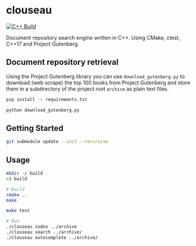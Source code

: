 # clouseau

[![C++ Build](https://github.com/Darragh-Grealish/clouseau/actions/workflows/build.yml/badge.svg)](https://github.com/Darragh-Grealish/clouseau/actions/workflows/build.yml)

Document repository search engine written in C++.
Using CMake, ctest, C++17 and Project Gutenberg.

## Document repository retrieval

Using the Project Gutenberg library you can use `download_gutenberg.py` to download (web scrape) the top 100 books from Project Gutenberg and store them in a subdirectory of the project root `archive` as plain text files.

```bash
pip install -r requirements.txt

python download_gutenberg.py
```

## Getting Started

```bash
git submodule update --init --recursive
```

## Usage

```bash
mkdir -p build
cd build

# Build
cmake ..
make 

make test

# Run
./clouseau index ../archive
./clouseau search ../archive/
./clouseau autocomplete ../archive/
```

